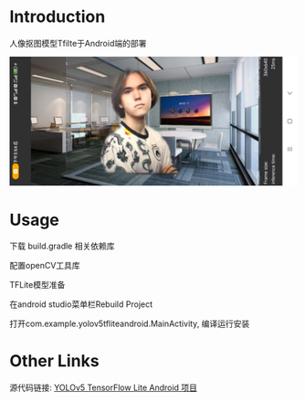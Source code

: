 # Introduction
人像抠图模型Tfilte于Android端的部署

![人像抠图示例](https://github.com/xiaoboluo6/Portrait_Matting_tflite_Android/blob/master/Renderings/picture1.jpg)


# Usage
下载 build.gradle 相关依赖库  

配置openCV工具库

TFLite模型准备

在android studio菜单栏Rebuild Project  

打开com.example.yolov5tfliteandroid.MainActivity, 编译运行安装  


# Other Links
源代码链接: [YOLOv5 TensorFlow Lite Android 项目](https://github.com/yyccR/yolov5-tflite-android)
